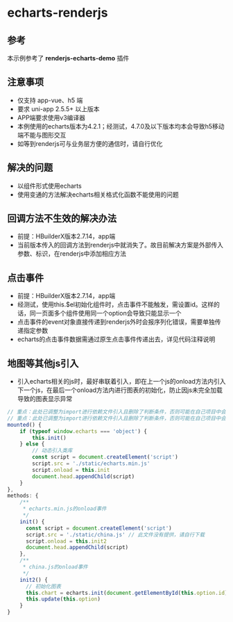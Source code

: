 # echarts-renderjs

## 参考

本示例参考了 **renderjs-echarts-demo** 插件

## 注意事项

- 仅支持 app-vue、h5 端
- 要求 uni-app 2.5.5+ 以上版本
- APP端要求使用v3编译器
- 本例使用的echarts版本为4.2.1；经测试，4.7.0及以下版本均本会导致h5移动端不能与图形交互
- 如等到renderjs可与业务层方便的通信时，请自行优化

## 解决的问题

- 以组件形式使用echarts
- 使用变通的方法解决echarts相关格式化函数不能使用的问题

## 回调方法不生效的解决办法

- 前提：HBuilderX版本2.7.14，app端
- 当前版本传入的回调方法到renderjs中就消失了。故目前解决方案是外部传入参数、标识，在renderjs中添加相应方法

## 点击事件

- 前提：HBuilderX版本2.7.14，app端
- 经测试，使用this.$el初始化组件时，点击事件不能触发，需设置id。这样的话，同一页面多个组件使用同一个option会导致只能显示一个
- 点击事件的event对象直接传递到renderjs外时会报序列化错误，需要单独传递指定参数
- echarts的点击事件数据需通过原生点击事件传递出去，详见代码注释说明

## 地图等其他js引入

- 引入echarts相关的js时，最好串联着引入，即在上一个js的onload方法内引入下一个js，在最后一个onload方法内进行图表的初始化，防止因js未完全加载导致的图表显示异常

```js
// 重点：此处已调整为import进行依赖文件引入且删除了判断条件，否则可能在自己项目中会出现问题，详情查看echarts.vue文件。
// 重点：此处已调整为import进行依赖文件引入且删除了判断条件，否则可能在自己项目中会出现问题，详情查看echarts.vue文件。
mounted() {
	if (typeof window.echarts === 'object') {
		this.init()
	} else {
		// 动态引入类库
		const script = document.createElement('script')
		script.src = './static/echarts.min.js'
		script.onload = this.init
		document.head.appendChild(script)
	}
},
methods: {
	/**
	 * echarts.min.js的onload事件
	 */
	init() {
	  const script = document.createElement('script')
	  script.src = './static/china.js' // 此文件没有提供，请自行下载
	  script.onload = this.init2
	  document.head.appendChild(script)
	},
	/**
	 * china.js的onload事件
	 */
	init2() {
	  // 初始化图表
	  this.chart = echarts.init(document.getElementById(this.option.id))
	  this.update(this.option)
	}
}
```